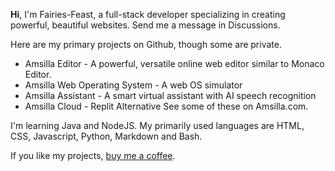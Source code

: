**Hi**, I'm Fairies-Feast, a full-stack developer specializing in creating powerful, beautiful websites. Send me a message in Discussions.

Here are my primary projects on Github, though some are private.
- Amsilla Editor - A powerful, versatile online web editor similar to Monaco Editor.
- Amsilla Web Operating System - A web OS simulator
- Amsilla Assistant - A smart virtual assistant with AI speech recognition
- Amsilla Cloud - Replit Alternative
See some of these on Amsilla.com.

I'm learning Java and NodeJS. My primarily used languages are HTML, CSS, Javascript, Python, Markdown and Bash.

If you like my projects, [buy me a coffee](https://www.buymeacoffee.com/fairies0feast).
